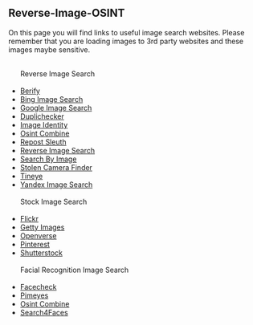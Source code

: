 ## Reverse-Image-OSINT
<p>On this page you will find links to useful image search websites. Please remember that you are loading images to 3rd party websites and these images maybe sensitive.</p> 
<ul>
<br/>
Reverse Image Search
<br><br/>
  <li><a href="https://berify.com/">Berify</a></li>
  <li><a href="https://bing.com/images/feed/">Bing Image Search</a></li>
  <li><a href="https://images.google.com/">Google Image Search</a></li>
  <li><a href="https://duplichecker.com/reverse-image-search.php">Duplichecker</a></li>
  <li><a href="https://imageidentify.com/">Image Identity</a></li>
  <li><a href="https://osintcombine.com/reverse-image-analyzer/">Osint Combine</a></li>
  <li><a href="https://www.repostsleuth.com/search">Repost Sleuth</a></li>
  <li><a href="https://reverse-image-search.org/">Reverse Image Search</a></li>
  <li><a href="https://chrome.google.com/webstore/detail/search-by-image/cnojnbdhbhnkbcieeekonklommdnndci?hl=en">Search By Image</a></li>
  <li><a href="https://stolencamerafinder.com/">Stolen Camera Finder</a></li>
  <li><a href="https://tineye.com/">Tineye</a></li>
  <li><a href="https://yandex.com/images/">Yandex Image Search</a></li>
<br/>
Stock Image Search
<br><br/>
  <li><a href="https://flickr.com/">Flickr</a></li>
  <li><a href="https://gettyimages.com/">Getty Images</li>
  <li><a href="https://openverse.org/">Openverse</a></li>
  <li><a href="https://pinterest.com/">Pinterest</a></li>
  <li><a href="https://shutterstock.com/">Shutterstock</a></li>
<br/>
Facial Recognition Image Search
<br><br/>
 <li><a href="https://facecheck.id/">Facecheck</a></li>
 <li><a href="https://pimeyes.com/en">Pimeyes</a></li>
 <li><a href="https://osintcombine.com/post/facial-recognition-for-verification-missing-persons">Osint Combine</a></li>
 <li><a href="https://search4faces.com/en/">Search4Faces</a></li>
</ul>
